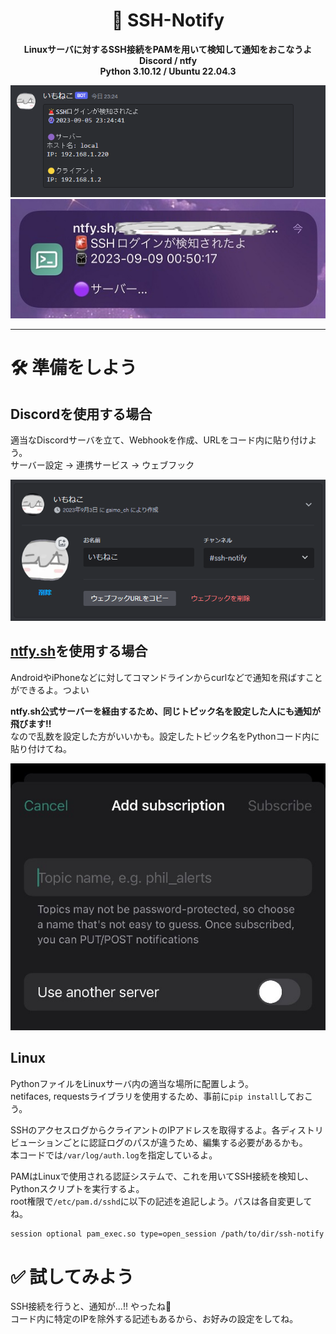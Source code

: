 <h1 align="center">
  🚨 SSH-Notify
</h1>

<p align="center">
  <b>
    Linuxサーバに対するSSH接続をPAMを用いて検知して通知をおこなうよ
  <br>
  Discord / ntfy
  <br>
  Python 3.10.12 / Ubuntu 22.04.3
  </b>
</p>

<p align="center">
  <img src="img/1.png">
  <img src="img/2.png">
</p>

---

# 🛠 準備をしよう

## Discordを使用する場合

適当なDiscordサーバを立て、Webhookを作成、URLをコード内に貼り付けよう。<br>
サーバー設定 → 連携サービス → ウェブフック

![3](img/3.png)

## [ntfy.sh](https://ntfy.sh)を使用する場合

AndroidやiPhoneなどに対してコマンドラインからcurlなどで通知を飛ばすことができるよ。つよい<br>

**ntfy.sh公式サーバーを経由するため、同じトピック名を設定した人にも通知が飛びます‼️**<br>
なので乱数を設定した方がいいかも。設定したトピック名をPythonコード内に貼り付けてね。

![4](img/4.png)

## Linux

PythonファイルをLinuxサーバ内の適当な場所に配置しよう。<br>
netifaces, requestsライブラリを使用するため、事前に`pip install`しておこう。

SSHのアクセスログからクライアントのIPアドレスを取得するよ。各ディストリビューションごとに認証ログのパスが違うため、編集する必要があるかも。<br>
本コードでは`/var/log/auth.log`を指定しているよ。

PAMはLinuxで使用される認証システムで、これを用いてSSH接続を検知し、Pythonスクリプトを実行するよ。<br>
root権限で`/etc/pam.d/sshd`に以下の記述を追記しよう。パスは各自変更してね。

```sh
session optional pam_exec.so type=open_session /path/to/dir/ssh-notify.py
```

# ✅ 試してみよう

SSH接続を行うと、通知が...‼️ やったね🎉<br>
コード内に特定のIPを除外する記述もあるから、お好みの設定をしてね。
